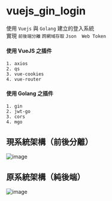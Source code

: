 # vuejs_gin_login
使用 `Vuejs` 與 `Golang` 建立的登入系統  
實現 `前後端分離` `跨網域存取` `Json  Web Token`  

#### 使用 VueJS 之插件
    1. axios
    2. qs
    3. vue-cookies
    4. vue-router
    
#### 使用 Golang 之插件
    1. gin
    2. jwt-go
    3. cors
    4. mgo
    
## 現系統架構（前後分離）
![image](https://github.com/Kshaunjin/vuejs_gin_login/blob/master/img/vue_gin.jpg)   

## 原系統架構（純後端）
![image](https://github.com/Kshaunjin/vuejs_gin_login/blob/master/img/jwt_gin.jpg)
